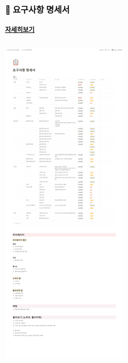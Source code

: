 # 🚀 요구사항 명세서
## [자세히보기](https://blushing-friend-fae.notion.site/11b5a6cd6a9a42e8aac5da4aad87dd1e)

</br>

![요구사항 명세서](../images/%EC%9A%94%EA%B5%AC%EC%82%AC%ED%95%AD%20%EB%AA%85%EC%84%B8%EC%84%9C.png)
